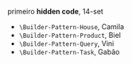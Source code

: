 primeiro **hidden code**, 14-set

- `\Builder-Pattern-House`, Camila
- `\Builder-Pattern-Product`, Biel
- `\Builder-Pattern-Query`, Vini
- `\Builder-Pattern-Task`, Gabão
